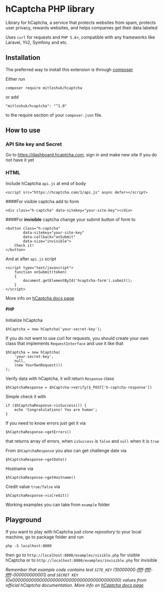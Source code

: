 hCaptcha PHP library 
===========================
Library for hCaptcha, a service that protects websites from spam, protects user privacy, rewards websites, and helps companies get their data labeled

Uses `curl` for requests and `PHP 5.6+`, compatible with any frameworks like Laravel, Yii2, Symfony and etc.

Installation
------------

The preferred way to install this extension is through [composer](http://getcomposer.org/download/)

Either run

```
composer require mitloshuk/hcaptcha
```

or add

```
"mitloshuk/hcaptcha": "^1.0"
```

to the require section of your `composer.json` file.

How to use
------------

### API Site key and Secret

Go to https://dashboard.hcaptcha.com, sign in and make new site if you do not have it yet

### HTML

Include hCaptcha `api.js` at end of body
```
<script src="https://hcaptcha.com/1/api.js" async defer></script>
```

####For visible captcha add to form

```
<div class="h-captcha" data-sitekey="your-site-key"></div>
```

####For **invisible** captcha change your submit button of form to

```
<button class="h-captcha"
        data-sitekey="your-site-key"
        data-callback="onSubmit"
        data-size="invisible">
    Check it!
</button>
```

And at after `api.js` script

```
<script type="text/javascript">
    function onSubmit(token)
    {
        document.getElementById('hcaptcha-form').submit();
    }
</script>
```

More info on [hCaptcha docs page](https://docs.hcaptcha.com)

#### PHP

Initialize hCaptcha

```
$hCaptcha = new hCaptcha('your-secret-key');
```

If you do not want to use curl for requests, you should create your own class that implements `RequestInterface` and use it like that

```
$hCaptcha = new hCaptcha(
    'your-secret-key',
    null,
    (new YourOwnRequest())
);
```

Verify data with hCaptcha, it will return `Response` class

```
$hCaptchaResponse = $hCaptcha->verify($_POST['h-captcha-response'])
```

Simple check it with

```
if ($hCaptchaResponse->isSuccess()) {
    echo 'Congratulations! You are human';
}
```

If you need to know errors just get it via

```
$hCaptchaResponse->getErrors()
```

that returns array of errors, when `isSuccess` is `false` and `null` when it is `true`

From `$hCaptchaResponse` you also can get challenge date via

```
$hCaptchaResponse->getDate()
```

Hostname via

```
$hCaptchaResponse->getHostname()
```

Credit value `true/false` via

```
$hCaptchaResponse->isCredit()
```

Working examples you can take from `example` folder

Playground
------------

If you want to play with hCaptcha just _clone repository_ to your local machine, go to package folder and run 

```
php -S localhost:8000
```

then go to `http://localhost:8000/examples/visible.php` for visible hCaptcha or to `http://localhost:8000/examples/invisible.php` for invisible

_Remember that example code contains test `SITE_KEY` (10000000-ffff-ffff-ffff-000000000001) and `SECRET KEY` (0x0000000000000000000000000000000000000000) values from official hCaptcha documentation. More info on [hCaptcha docs page](https://docs.hcaptcha.com)_
